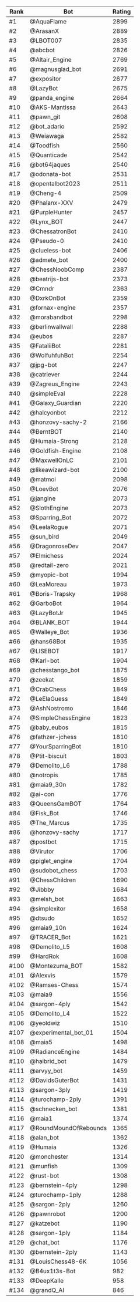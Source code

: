 Rank|Bot|Rating
---|---|---
#1|@AquaFlame|2899
#2|@ArasanX|2889
#3|@LBOT007|2835
#4|@abcbot|2826
#5|@Altair_Engine|2769
#6|@magnusglad_bot|2691
#7|@expositor|2677
#8|@LazyBot|2675
#9|@panda_engine|2664
#10|@AKS-Mantissa|2643
#11|@pawn_git|2608
#12|@bot_adario|2592
#13|@Weiawaga|2582
#14|@Toodfish|2560
#15|@Quanticade|2542
#16|@bot64jaques|2540
#17|@odonata-bot|2531
#18|@opentalbot2023|2511
#19|@Cheng-4|2509
#20|@Phalanx-XXV|2479
#21|@PurpleHunter|2457
#22|@Lynx_BOT|2447
#23|@ChessatronBot|2410
#24|@Pseudo-0|2410
#25|@clueless-bot|2406
#26|@admete_bot|2400
#27|@ChessNoobComp|2387
#28|@beatrijs-bot|2373
#29|@Cmndr|2363
#30|@DxrkOnBot|2359
#31|@fornax-engine|2357
#32|@morabandbot|2298
#33|@berlinwallwall|2288
#34|@eubos|2287
#35|@FataliiBot|2281
#36|@WolfuhfuhBot|2254
#37|@jpg-bot|2247
#38|@catriever|2244
#39|@Zagreus_Engine|2243
#40|@simpleEval|2228
#41|@Galaxy_Guardian|2220
#42|@halcyonbot|2212
#43|@honzovy-sachy-2|2166
#44|@BerntBOT|2140
#45|@Humaia-Strong|2128
#46|@Goldfish-Engine|2108
#47|@MaxwellOnLC|2101
#48|@likeawizard-bot|2100
#49|@matmoi|2098
#50|@LoevBot|2076
#51|@jangine|2073
#52|@SlothEngine|2073
#53|@Sparring_Bot|2072
#54|@LeelaRogue|2071
#55|@sun_bird|2049
#56|@DragonroseDev|2047
#57|@Elmichess|2024
#58|@redtail-zero|2021
#59|@myopic-bot|1994
#60|@LeaMoreau|1973
#61|@Boris-Trapsky|1968
#62|@GarboBot|1964
#63|@LazyBotJr|1945
#64|@BLANK_BOT|1944
#65|@Walleye_Bot|1936
#66|@hans68Bot|1935
#67|@LISEBOT|1917
#68|@Karl-bot|1904
#69|@chesstango_bot|1875
#70|@zeekat|1859
#71|@CrabChess|1849
#72|@LeElaGuess|1849
#73|@AshNostromo|1846
#74|@SimpleChessEngine|1823
#75|@baby_eubos|1815
#76|@fathzer-jchess|1810
#77|@YourSparringBot|1810
#78|@Ptit-biscuit|1803
#79|@Demolito_L6|1788
#80|@notropis|1785
#81|@maia9_30n|1782
#82|@ai-con|1776
#83|@QueensGamBOT|1764
#84|@Fisk_Bot|1746
#85|@The_Marcus|1735
#86|@honzovy-sachy|1717
#87|@postbot|1715
#88|@Virutor|1706
#89|@piglet_engine|1704
#90|@sudobot_chess|1703
#91|@ChessChildren|1690
#92|@Jibbby|1684
#93|@melsh_bot|1663
#94|@simplexitor|1658
#95|@dtsudo|1652
#96|@maia9_10n|1624
#97|@TRACER_Bot|1621
#98|@Demolito_L5|1608
#99|@HardRok|1608
#100|@Montezuma_BOT|1582
#101|@Alexvis|1579
#102|@Ramses-Chess|1574
#103|@maia9|1556
#104|@sargon-4ply|1542
#105|@Demolito_L4|1522
#106|@yeoldwiz|1510
#107|@experimental_bot_01|1504
#108|@maia5|1498
#109|@RadianceEngine|1484
#110|@haibrid_bot|1479
#111|@arvyy_bot|1459
#112|@DavidsGuterBot|1431
#113|@sargon-3ply|1419
#114|@turochamp-2ply|1391
#115|@schnecken_bot|1381
#116|@maia1|1374
#117|@RoundMoundOfRebounds|1365
#118|@alan_bot|1362
#119|@Humaia|1326
#120|@monchester|1314
#121|@munfish|1309
#122|@rust-bot|1308
#123|@bernstein-4ply|1298
#124|@turochamp-1ply|1288
#125|@sargon-2ply|1260
#126|@pawnrobot|1200
#127|@katzebot|1190
#128|@sargon-1ply|1184
#129|@chat_bot|1176
#130|@bernstein-2ply|1143
#131|@LouisChess48-6K|1056
#132|@B4ux1t3s-Bot|982
#133|@DeepKalle|958
#134|@grandQ_AI|846
